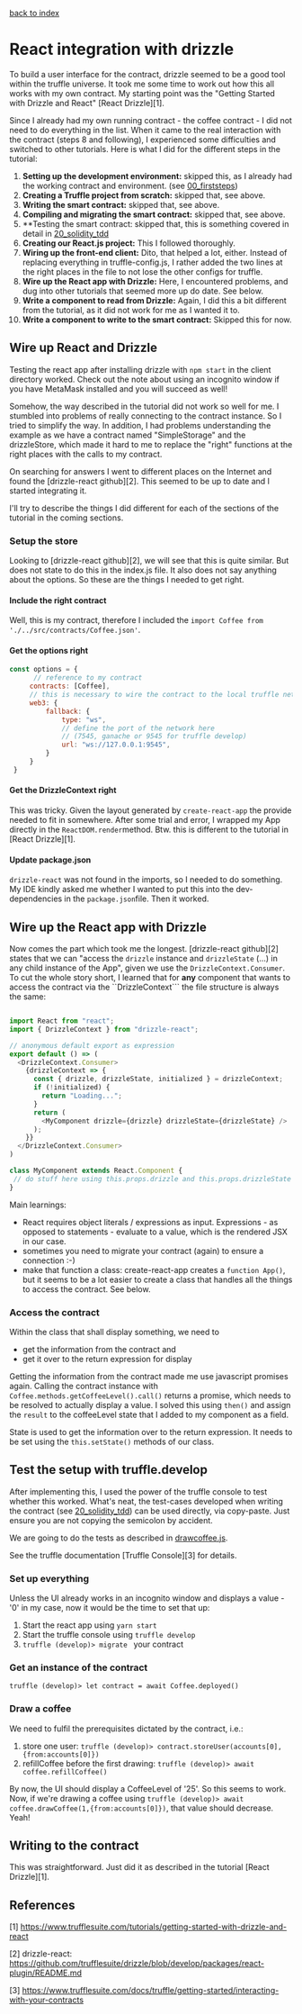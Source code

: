 [back to index](00_index.md)

# React integration with drizzle
To build a user interface for the contract, drizzle seemed to be a good tool within the truffle universe. It took me some time to work out how this all works with my own contract. My starting point was the "Getting Started with Drizzle and React" [React Drizzle][1]. 

Since I already had my own running contract - the coffee contract - I did not need to do everything in the list. When it came to the real interaction with the contract (steps 8 and following), I experienced some difficulties and switched to other tutorials. Here is what I did for the different steps in the tutorial: 

1. **Setting up the development environment:** skipped this, as I already had the working contract and environment. (see [00_firststeps](10_firststeps.md))
2. **Creating a Truffle project from scratch:** skipped that, see above.
3. **Writing the smart contract:** skipped that, see above.
4. **Compiling and migrating the smart contract:** skipped that, see above.
5. **Testing the smart contract: skipped that, this is something covered in detail in [20_solidity_tdd](20_solidity_tdd.md)
6. **Creating our React.js project:** This I followed thoroughly.  
7. **Wiring up the front-end client:** Dito, that helped a lot, either. Instead of replacing everything in truffle-config.js, I rather added the two lines at the right places in the file to not lose the other configs for truffle.
8. **Wire up the React app with Drizzle:** Here, I encountered problems, and dug into other tutorials that seemed more up do date. See below. 
9. **Write a component to read from Drizzle:** Again, I did this a bit different from the tutorial, as it did not work for me as I wanted it to. 
10. **Write a component to write to the smart contract:** Skipped this for now. 

## Wire up React and Drizzle 
Testing the react app after installing drizzle with ``npm start`` in the client directory worked. Check out the note about using an incognito window if you have MetaMask installed and you will succeed as well! 
 
Somehow, the way described in the tutorial did not work so well for me. I stumbled into problems of really connecting to the contract instance. So I tried to simplify the way. In addition, I had problems understanding the example as we have a contract named "SimpleStorage" and the drizzleStore, which made it hard to me to replace the "right" functions at the right places with the calls to my contract. 

On searching for answers I went to different places on the Internet and found the [drizzle-react github][2]. This seemed to be up to date and I started integrating it. 

I'll try to describe the things I did different for each of the sections of the tutorial in the coming sections. 

### Setup the store 
Looking to [drizzle-react github][2], we will see that this is quite similar. But does not state to do this in the index.js file. It also does not say anything about the options. So these are the things I needed to get right. 

#### Include the right contract 
Well, this is my contract, therefore I included the ```import Coffee from './../src/contracts/Coffee.json'```. 

#### Get the options right 
```javascript
const options = {
      // reference to my contract 
     contracts: [Coffee],
     // this is necessary to wire the contract to the local truffle network
     web3: {
         fallback: {
             type: "ws",
             // define the port of the network here  
             // (7545, ganache or 9545 for truffle develop)
             url: "ws://127.0.0.1:9545",
         }
     }
 }
```

#### Get the DrizzleContext right 
This was tricky. Given the layout generated by ``create-react-app`` the provide needed to fit in somewhere. After some trial and error, I wrapped my App directly in the ``ReactDOM.render``method. Btw. this is different to the tutorial in [React Drizzle][1]. 

#### Update package.json
``drizzle-react`` was not found in the imports, so I needed to do something. My IDE kindly asked me whether I wanted to put this into the dev-dependencies in the ``package.json``file. Then it worked.  

##  Wire up the React app with Drizzle
Now comes the part which took me the longest. [drizzle-react github][2] states that we can "access the ``drizzle`` instance and ``drizzleState`` (...) in any child instance of the App", given we use the ``DrizzleContext.Consumer``. To cut the whole story short, I learned that for **any** component that wants to access the contract via the ``DrizzleContext``` the file structure is always the same: 

```javascript

import React from "react";
import { DrizzleContext } from "drizzle-react";

// anonymous default export as expression 
export default () => (
  <DrizzleContext.Consumer>
    {drizzleContext => {
      const { drizzle, drizzleState, initialized } = drizzleContext;
      if (!initialized) {
        return "Loading...";
      }
      return (
        <MyComponent drizzle={drizzle} drizzleState={drizzleState} />
      );
    }}
  </DrizzleContext.Consumer>
)

class MyComponent extends React.Component {
 // do stuff here using this.props.drizzle and this.props.drizzleState
}
```

Main learnings: 
* React requires object literals / expressions as input. Expressions - as opposed to statements - evaluate to a value, which is the rendered JSX in our case. 
* sometimes you need to migrate your contract (again) to ensure a connection :-) 
* make that function a class: create-react-app creates a ```function App()```, but it seems to be a lot easier to create a class that handles all the things to access the contract. See below. 

### Access the contract
Within the class that shall display something, we need to 
* get the information from the contract and 
* get it over to the return expression for display 

Getting the information from the contract made me use javascript promises again. Calling the contract instance with ```Coffee.methods.getCoffeeLevel().call()``` returns a promise, which needs to be resolved to actually display a value. I solved this using ```then()``` and assign the ``result`` to the coffeeLevel state that I added to my component as a field. 

State is used to get the information over to the return expression. It needs to be set using the ``this.setState()`` methods of our class.

## Test the setup with truffle.develop 
After implementing this, I used the power of the truffle console to test whether this worked. What's neat, the test-cases developed when writing the contract (see [20_solidity_tdd](20_solidity_tdd.md)) can be used directly, via copy-paste. Just ensure you are not copying the semicolon by accident. 

We are going to do the tests as described in [drawcoffee.js](../test/drawcoffee.js).

See the truffle documentation [Truffle Console][3] for details. 

### Set up everything
Unless the UI already works in an incognito window and displays a value - '0' in my case, now it would be the time to set that up: 
1. Start the react app using ```yarn start```
2. Start the truffle console using ```truffle develop```
3. ```truffle (develop)> migrate ``` your contract 

### Get an instance of the contract 
```truffle (develop)> let contract = await Coffee.deployed()```

### Draw a coffee 
We need to fulfil the prerequisites dictated by the contract, i.e.: 
1. store one user: ```truffle (develop)> contract.storeUser(accounts[0], {from:accounts[0]})```
2. refillCoffee before the first drawing: ```truffle (develop)> await coffee.refillCoffee()```

By now, the UI should display a CoffeeLevel of '25'. So this seems to work. Now, if we're drawing a coffee using ```truffle (develop)> await coffee.drawCoffee(1,{from:accounts[0]})```, that value should decrease. Yeah! 

## Writing to the contract 
This was straightforward. Just did it as described in the tutorial [React Drizzle][1].

## References 
[1] https://www.trufflesuite.com/tutorials/getting-started-with-drizzle-and-react

[2] drizzle-react: https://github.com/trufflesuite/drizzle/blob/develop/packages/react-plugin/README.md

[3] https://www.trufflesuite.com/docs/truffle/getting-started/interacting-with-your-contracts